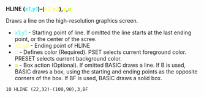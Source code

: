 **HLINE (<span style="color:#00FFFF;">*x1*,*y1*</span>)-(<span style="color:#FFFF55;">*x2*,*y2*</span>),<span style="color:#FFFF00;">*c*</span>,<span style="color:#AAFF00;">*a*</span>**

Draws a line on the high-resolution graphics screen.

- <span style="color:#00FFFF;">x1,y1</span> - Starting point of line.  If omitted the line starts at the last
            ending point, or the center of the scree.
- <span style="color:#FFFF55;">x2,y2</span> - Ending point of HLINE
- <span style="color:#FFFF00;">c</span> - Defines color (Required). PSET selects current foreground
            color.  PRESET selects current background color.
- <span style="color:#AAFF00;">a</span> - Box action (Optional).  If omitted BASIC draws a line. If B is
            used, BASIC draws a box, using the starting and ending points as the opposite corners of the box.  If BF is used, BASIC draws a solid box.

```ecb2
10 HLINE (22,32)-(100,90),3,BF
```
